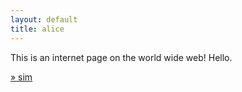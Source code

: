 ```yaml
---
layout: default
title: alice
---
```


This is an internet page on the world wide web! Hello.

[» sim](/sim/)
